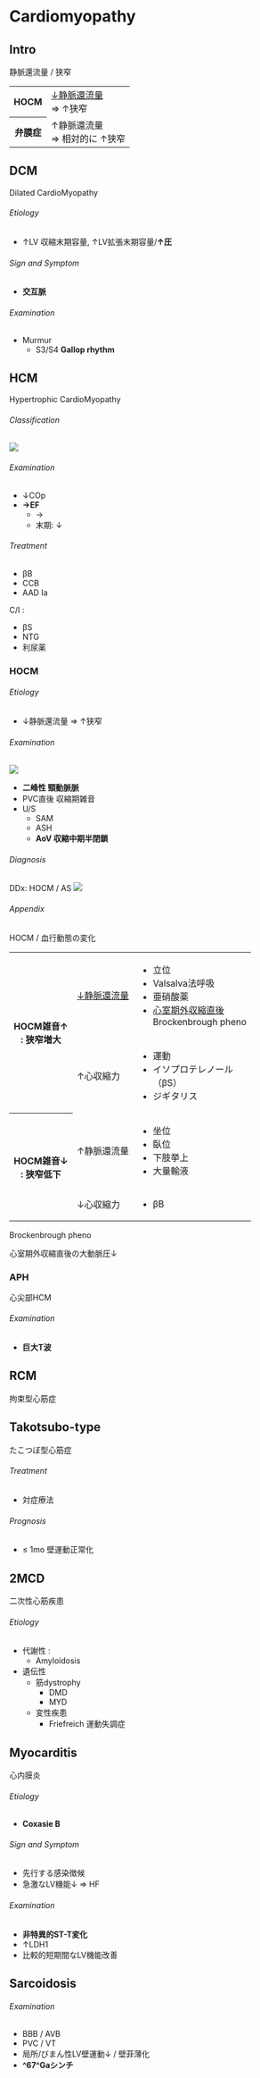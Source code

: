 <!--
Filename: 	Cardiomyopathy.md
Project: 	/Users/shume/Developer/mnemosyne/docs/MMB/docs/c_CV
Author: 	shumez <https://github.com/shumez>
Created: 	2019-04-03 17:27:8
Modified: 	2019-09-05 18:00:19
-----
Copyright (c) 2019 shumez
-->

# Cardiomyopathy


## Intro

静脈還流量 / 狭窄

<table>
	<tbody>
		<tr>
			<th>HOCM</th>
			<td>
				<u>&darr;静脈還流量</u><br>
				&rArr; &uarr;狭窄
			</td>
		</tr>
		<tr>
			<th>弁膜症</th>
			<td>
				&uarr;静脈還流量<br>
				&rArr; 相対的に &uarr;狭窄
			</td>
		</tr>
	</tbody>
</table>

<!-- <h6 id='intro-def'>Definition</h6> -->
<!-- <h6 id='intro-eti'>Etiology</h6> -->
<!-- <h6 id='intro-epi'>Epidemiology</h6> -->
<!-- <h6 id='intro-cls'>Classification</h6> -->
<!-- <h6 id='intro-sx'>Sign and Symptom</h6> -->
<!-- <h6 id='intro-cmp'>Complication</h6> -->
<!-- <h6 id='intro-ex'>Examination</h6> -->
<!-- <h6 id='intro-dx'>Diagnosis</h6> -->
<!-- <h6 id='intro-tx'>Treatment</h6> -->
<!-- <h6 id='intro-prg'>Prognosis</h6> -->
<!-- <h6 id='intro-app'>Appendix</h6> -->


## DCM

Dilated CardioMyopathy

<!-- <h6 id='dcm-def'>Definition</h6> -->
<h6 id='dcm-eti'>Etiology</h6>

- ↑LV 収縮末期容量, ↑LV拡張末期容量/**↑圧**

<!-- <h6 id='dcm-epi'>Epidemiology</h6> -->
<!-- <h6 id='dcm-cls'>Classification</h6> -->
<h6 id='dcm-sx'>Sign and Symptom</h6>

- **交互脈**

<!-- <h6 id='dcm-cmp'>Complication</h6> -->
<h6 id='dcm-ex'>Examination</h6>

- Murmur
	- S3/S4 **Gallop rhythm**

<!-- <h6 id='dcm-dx'>Diagnosis</h6> -->
<!-- <h6 id='dcm-tx'>Treatment</h6> -->
<!-- <h6 id='dcm-prg'>Prognosis</h6> -->
<!-- <h6 id='dcm-app'>Appendix</h6> -->


## HCM

Hypertrophic CardioMyopathy

<!-- <h6 id='hcm-def'>Definition</h6> -->
<!-- <h6 id='hcm-eti'>Etiology</h6> -->
<!-- <h6 id='hcm-epi'>Epidemiology</h6> -->
<h6 id='hcm-cls'>Classification</h6>

![](https://qb.medilink-study.com/images/91B021_bas_c_010.jpg)

<!-- <h6 id='hcm-sx'>Sign and Symptom</h6> -->
<!-- <h6 id='hcm-cmp'>Complication</h6> -->
<h6 id='hcm-ex'>Examination</h6>

- ↓COp
- **→EF**
	- →
	- 末期: ↓

<!-- <h6 id='hcm-dx'>Diagnosis</h6> -->
<h6 id='hcm-tx'>Treatment</h6>

- βB
- CCB
- AAD Ia

C/I :

- βS
- NTG
- 利尿薬

<!-- <h6 id='hcm-prg'>Prognosis</h6> -->
<!-- <h6 id='hcm-app'>Appendix</h6> -->


### HOCM

<!-- <h6 id='hocm-def'>Definition</h6> -->
<h6 id='hocm-eti'>Etiology</h6>

- ↓静脈還流量 ⇒ ↑狭窄

<!-- <h6 id='hocm-epi'>Epidemiology</h6> -->
<!-- <h6 id='hocm-cls'>Classification</h6> -->
<!-- <h6 id='hocm-sx'>Sign and Symptom</h6> -->
<!-- <h6 id='hocm-cmp'>Complication</h6> -->
<h6 id='hocm-ex'>Examination</h6>

![](https://qb.medilink-study.com/images/91B021_bas_c_020.jpg)

- **二峰性 頸動脈脈**
- PVC直後 収縮期雑音
- U/S
	- SAM
	- ASH
	- **AoV 収縮中期半閉鎖**

<h6 id='hocm-dx'>Diagnosis</h6>

DDx: HOCM / AS
![](https://qb.medilink-study.com/images/106D033_bas_c_010.jpg)

<!-- <h6 id='hocm-tx'>Treatment</h6> -->
<!-- <h6 id='hocm-prg'>Prognosis</h6> -->
<h6 id='hocm-app'>Appendix</h6>

HOCM / 血行動態の変化

<table>
	<tbody>
		<tr>
			<th rowspan="2">HOCM雑音&uarr;<br>
				: 狭窄増大</th>
			<td><u>&darr;静脈還流量</u></td>
			<td>
				<ul>
					<li>立位</li>
					<li>Valsalva法呼吸</li>
					<li>亜硝酸薬</li>
					<li><u>心室期外収縮直後</u><br>
						Brockenbrough pheno</li>
				</ul>
			</td>
		</tr>
		<tr>
			<td>&uarr;心収縮力</td>
			<td>
				<ul>
					<li>運動</li>
					<li>イソプロテレノール<br>
						（βS）</li>
					<li>ジギタリス</li>
				</ul>
			</td>
		</tr>
		<tr>
			<th rowspan="2">HOCM雑音&darr;<br>
				: 狭窄低下</th>
			<td>&uarr;静脈還流量</td>
			<td>
				<ul>
					<li>坐位</li>
					<li>臥位</li>
					<li>下肢挙上</li>
					<li>大量輸液</li>
				</ul>
			</td>
		</tr>
		<tr>
			<td>&darr;心収縮力</td>
			<td>
				<ul>
					<li>βB</li>
				</ul>
			</td>
		</tr>
	</tbody>
</table>

Brockenbrough pheno

心室期外収縮直後の大動脈圧↓

[](https://qb.medilink-study.com/images/95B026_sup_c_010.jpg)


### APH

心尖部HCM

<!-- <h6 id='aph-def'>Definition</h6> -->
<!-- <h6 id='aph-eti'>Etiology</h6> -->
<!-- <h6 id='aph-epi'>Epidemiology</h6> -->
<!-- <h6 id='aph-cls'>Classification</h6> -->
<!-- <h6 id='aph-sx'>Sign and Symptom</h6> -->
<!-- <h6 id='aph-cmp'>Complication</h6> -->
<h6 id='aph-ex'>Examination</h6>

- **巨大T波**

<!-- <h6 id='aph-dx'>Diagnosis</h6> -->
<!-- <h6 id='aph-tx'>Treatment</h6> -->
<!-- <h6 id='aph-prg'>Prognosis</h6> -->
<!-- <h6 id='aph-app'>Appendix</h6> -->


## RCM

拘束型心筋症

<!-- <h6 id='rcm-def'>Definition</h6> -->
<!-- <h6 id='rcm-eti'>Etiology</h6> -->
<!-- <h6 id='rcm-epi'>Epidemiology</h6> -->
<!-- <h6 id='rcm-cls'>Classification</h6> -->
<!-- <h6 id='rcm-sx'>Sign and Symptom</h6> -->
<!-- <h6 id='rcm-cmp'>Complication</h6> -->
<!-- <h6 id='rcm-ex'>Examination</h6> -->
<!-- <h6 id='rcm-dx'>Diagnosis</h6> -->
<!-- <h6 id='rcm-tx'>Treatment</h6> -->
<!-- <h6 id='rcm-prg'>Prognosis</h6> -->
<!-- <h6 id='rcm-app'>Appendix</h6> -->


## Takotsubo-type

たこつぼ型心筋症

<!-- <h6 id='takotsubo-type-def'>Definition</h6> -->
<!-- <h6 id='takotsubo-type-eti'>Etiology</h6> -->
<!-- <h6 id='takotsubo-type-epi'>Epidemiology</h6> -->
<!-- <h6 id='takotsubo-type-cls'>Classification</h6> -->
<!-- <h6 id='takotsubo-type-sx'>Sign and Symptom</h6> -->
<!-- <h6 id='takotsubo-type-cmp'>Complication</h6> -->
<!-- <h6 id='takotsubo-type-ex'>Examination</h6> -->
<!-- <h6 id='takotsubo-type-dx'>Diagnosis</h6> -->
<h6 id='takotsubo-type-tx'>Treatment</h6>

- 対症療法

<h6 id='takotsubo-type-prg'>Prognosis</h6>

- ≤ 1mo 壁運動正常化

<!-- <h6 id='takotsubo-type-app'>Appendix</h6> -->


## 2MCD

二次性心筋疾患

<!-- <h6 id='2mcd-def'>Definition</h6> -->
<h6 id='2mcd-eti'>Etiology</h6>

- 代謝性 :
	- Amyloidosis
- 遺伝性
	- 筋dystrophy
		- DMD
		- MYD
	- 変性疾患
		- Friefreich 運動失調症

<!-- <h6 id='2mcd-epi'>Epidemiology</h6> -->
<!-- <h6 id='2mcd-cls'>Classification</h6> -->
<!-- <h6 id='2mcd-sx'>Sign and Symptom</h6> -->
<!-- <h6 id='2mcd-cmp'>Complication</h6> -->
<!-- <h6 id='2mcd-ex'>Examination</h6> -->
<!-- <h6 id='2mcd-dx'>Diagnosis</h6> -->
<!-- <h6 id='2mcd-tx'>Treatment</h6> -->
<!-- <h6 id='2mcd-prg'>Prognosis</h6> -->
<!-- <h6 id='2mcd-app'>Appendix</h6> -->


## Myocarditis

心内膜炎

<!-- <h6 id='myocarditis-def'>Definition</h6> -->
<h6 id='myocarditis-eti'>Etiology</h6>

- **Coxasie B**

<!-- <h6 id='myocarditis-epi'>Epidemiology</h6> -->
<!-- <h6 id='myocarditis-cls'>Classification</h6> -->
<h6 id='myocarditis-sx'>Sign and Symptom</h6>

- 先行する感染徴候
- 急激なLV機能↓ ⇒ HF

<!-- <h6 id='myocarditis-cmp'>Complication</h6> -->
<h6 id='myocarditis-ex'>Examination</h6>

- **非特異的ST-T変化**
- ↑LDH1
- 比較的短期間なLV機能改善

<!-- <h6 id='myocarditis-dx'>Diagnosis</h6> -->
<!-- <h6 id='myocarditis-tx'>Treatment</h6> -->
<!-- <h6 id='myocarditis-prg'>Prognosis</h6> -->
<!-- <h6 id='myocarditis-app'>Appendix</h6> -->


## Sarcoidosis

<!-- <h6 id='sarcoidosis-def'>Definition</h6> -->
<!-- <h6 id='sarcoidosis-eti'>Etiology</h6> -->
<!-- <h6 id='sarcoidosis-epi'>Epidemiology</h6> -->
<!-- <h6 id='sarcoidosis-cls'>Classification</h6> -->
<!-- <h6 id='sarcoidosis-sx'>Sign and Symptom</h6> -->
<!-- <h6 id='sarcoidosis-cmp'>Complication</h6> -->
<h6 id='sarcoidosis-ex'>Examination</h6>

- BBB / AVB
- PVC / VT
- 局所/びまん性LV壁運動↓ / 壁菲薄化
- **^67^Gaシンチ**

<!-- <h6 id='sarcoidosis-dx'>Diagnosis</h6> -->
<!-- <h6 id='sarcoidosis-tx'>Treatment</h6> -->
<!-- <h6 id='sarcoidosis-prg'>Prognosis</h6> -->
<!-- <h6 id='sarcoidosis-app'>Appendix</h6> -->


## 

<!-- ## -->
<!-- <h6 id='-def'>Definition</h6> -->
<!-- <h6 id='-eti'>Etiology</h6> -->
<!-- <h6 id='-epi'>Epidemiology</h6> -->
<!-- <h6 id='-cls'>Classification</h6> -->
<!-- <h6 id='-sx'>Sign and Symptom</h6> -->
<!-- <h6 id='-cmp'>Complication</h6> -->
<!-- <h6 id='-ex'>Examination</h6> -->
<!-- <h6 id='-dx'>Diagnosis</h6> -->
<!-- <h6 id='-tx'>Treatment</h6> -->
<!-- <h6 id='-prg'>Prognosis</h6> -->
<!-- <h6 id='-app'>Appendix</h6> -->

<!-- <style type="text/css">
	img{width: 50%; float: right;}
</style> -->